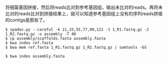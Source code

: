 #

将细菌基因拼接，然后将reads比对到参考基因组，输出未比对的reads。再将未比对的reads比对到拼接结果上，就可以知道参考基因组上没有的序列reads拼接的contigs是那些了。


```
$ spades.py --careful -k 21,33,55,77,99,121 -1 1_R1.fastq.gz -2 1_R2.fastq.gz -o assembly -T 40
$ cp assembly/scaffolds.fasta assembly.fasta
$ bwa index ref.fasta
$ bwa mem ref.fasta 1_R1.fastq.gz 1_R2.fastq.gz | samtools -bS

$ bwa index assembly.fasta

```
